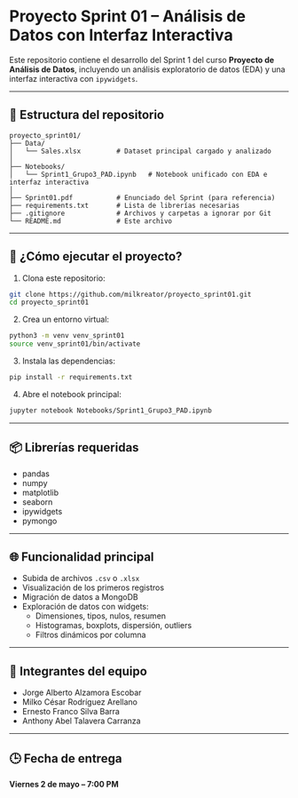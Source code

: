 
# Proyecto Sprint 01 – Análisis de Datos con Interfaz Interactiva

Este repositorio contiene el desarrollo del Sprint 1 del curso **Proyecto de Análisis de Datos**, incluyendo un análisis exploratorio de datos (EDA) y una interfaz interactiva con `ipywidgets`.

---

## 📁 Estructura del repositorio

```
proyecto_sprint01/
├── Data/                  
│   └── Sales.xlsx         # Dataset principal cargado y analizado
│
├── Notebooks/            
│   └── Sprint1_Grupo3_PAD.ipynb   # Notebook unificado con EDA e interfaz interactiva
│
├── Sprint01.pdf           # Enunciado del Sprint (para referencia)
├── requirements.txt       # Lista de librerías necesarias
├── .gitignore             # Archivos y carpetas a ignorar por Git
└── README.md              # Este archivo
```

---

## 🚀 ¿Cómo ejecutar el proyecto?

1. Clona este repositorio:

```bash
git clone https://github.com/milkreator/proyecto_sprint01.git
cd proyecto_sprint01
```

2. Crea un entorno virtual:

```bash
python3 -m venv venv_sprint01
source venv_sprint01/bin/activate
```

3. Instala las dependencias:

```bash
pip install -r requirements.txt
```

4. Abre el notebook principal:

```bash
jupyter notebook Notebooks/Sprint1_Grupo3_PAD.ipynb
```

---

## 📦 Librerías requeridas

- pandas
- numpy
- matplotlib
- seaborn
- ipywidgets
- pymongo

---

## 🌐 Funcionalidad principal

- Subida de archivos `.csv` o `.xlsx`
- Visualización de los primeros registros
- Migración de datos a MongoDB
- Exploración de datos con widgets:
  - Dimensiones, tipos, nulos, resumen
  - Histogramas, boxplots, dispersión, outliers
  - Filtros dinámicos por columna

---

## 👥 Integrantes del equipo

- Jorge Alberto Alzamora Escobar
- Milko César Rodríguez Arellano
- Ernesto Franco Silva Barra
- Anthony Abel Talavera Carranza

---

## 🕒 Fecha de entrega

**Viernes 2 de mayo – 7:00 PM**
